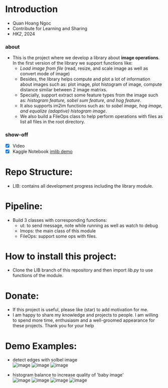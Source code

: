 # Introduction
- Quan Hoang Ngoc
- Contribute for Learning and Sharing 
- _HK2_, 2024

### about 
- This is the project where we develop a library about **image operations**. In the first version of the library we support functions like: 
	- *Load image from file* (read, resize, and scale image as well as convert mode of image) 
	- Besides, the library helps compute and plot a lot of information about images such as: plot image, plot histogram of image, compute distance similar between 2 image matrixs. 
	- Specially, support extract some feature types from the image such as: *histogram feature, sobel sum feature, and hog feature*. 
	- It also supports im2im functions such as: to *sobel image, hog image, and equalize (adaptive) histogram image*. 
	- We also build a FileOps class to help perform operations with files as list all files in the root directory. 
### show-off 
- [x] Video
- [x] Kaggle Notebook [imlib demo](https://www.kaggle.com/code/quanhoangngoc/imlib/notebook)
# Repo Structure:  
- LIB: contains all development progress including the library module. 
# Pipeline:   
- Build 3 classes with corresponding functions: 
	- ut: to send message, note while running as well as watch to debug
	- Imops: the main class of thís module 
	- FileOps: support some ops with files. 
# How to install this project: 
- Clone the LIB branch of this repository and then import *lib.py* to use functions of the module. 
# Donate: 
- If this project is useful, please like (star) to add motivation for me. 
- I am happy to share my knowledge and projects to people. I am willing to spend more time, enthusiasm and a well-groomed appearance for these projects. Thank you for your help
# Demo Examples: 
- detect edges with solbel image  
![image](https://github.com/QuanHoangNgoc/Image_Ops_Lib/assets/143282734/623139ac-a058-400d-8640-9d5ab28a6e9c)
![image](https://github.com/QuanHoangNgoc/Image_Ops_Lib/assets/143282734/544477b9-dc6d-463c-8a61-18ac4502275d)
![image](https://github.com/QuanHoangNgoc/Image_Ops_Lib/assets/143282734/ea29bee4-9b0a-467c-b550-043cddb91089)

- histogram balance to increase quality of 'baby image'  
![image](https://github.com/QuanHoangNgoc/Image_Ops_Lib/assets/143282734/0f2f48a6-7242-416a-aa8f-72c1a1a690db)
![image](https://github.com/QuanHoangNgoc/Image_Ops_Lib/assets/143282734/0f3fafd5-4971-4959-857b-f658c01aaed5)
![image](https://github.com/QuanHoangNgoc/Image_Ops_Lib/assets/143282734/bf0afcd0-c38b-4c8a-8db3-6e0530750737)
![image](https://github.com/QuanHoangNgoc/Image_Ops_Lib/assets/143282734/c356b232-30c9-4cdd-a9cc-b95f1f82ec4b)


